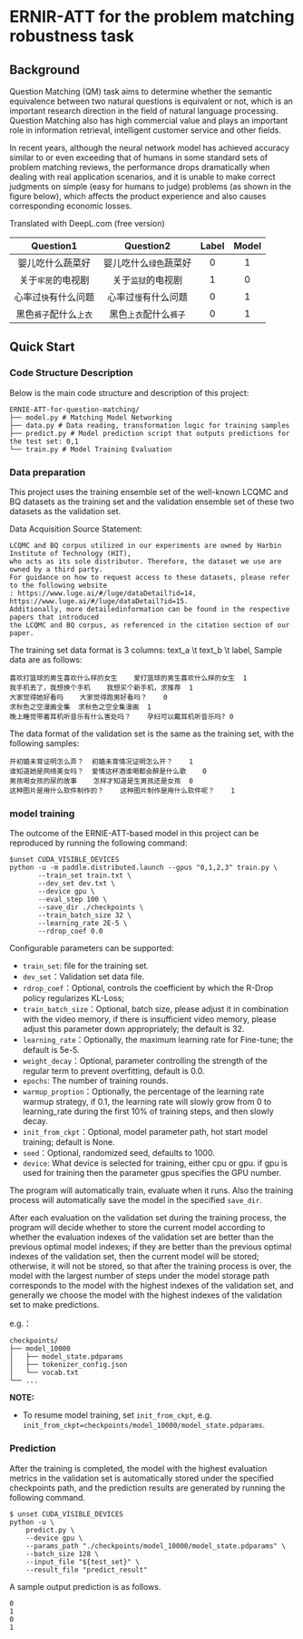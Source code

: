 # ERNIR-ATT for the problem matching robustness task


## Background

Question Matching (QM) task aims to determine whether the semantic equivalence between two natural questions is equivalent or not, which is an important research direction in the field of natural language processing. Question Matching also has high commercial value and plays an important role in information retrieval, intelligent customer service and other fields.

In recent years, although the neural network model has achieved accuracy similar to or even exceeding that of humans in some standard sets of problem matching reviews, the performance drops dramatically when dealing with real application scenarios, and it is unable to make correct judgments on simple (easy for humans to judge) problems (as shown in the figure below), which affects the product experience and also causes corresponding economic losses.

Translated with DeepL.com (free version)

|       Question1        |        Question2         | Label | Model |
| :----------------: | :------------------: | :---------: | :-----: |
|  婴儿吃什么蔬菜好  | 婴儿吃什么`绿色`蔬菜好 |      0      |    1    |
|  关于`牢房`的电视剧  |   关于`监狱`的电视剧   |      1      |    0    |
| 心率过`快`有什么问题 |  心率过`慢`有什么问题  |      0      |    1    |
| 黑色`裤子`配什么`上衣` |  黑色`上衣`配什么`裤子` |      0      |    1    |



## Quick Start

### Code Structure Description

Below is the main code structure and description of this project:
```
ERNIE-ATT-for-question-matching/
├── model.py # Matching Model Networking
├── data.py # Data reading, transformation logic for training samples
├── predict.py # Model prediction script that outputs predictions for the test set: 0,1
└── train.py # Model Training Evaluation
```

### Data preparation
This project uses the training ensemble set of the well-known LCQMC and BQ datasets as the training set and the validation ensemble set of these two datasets as the validation set.

Data Acquisition Source Statement:
```text
LCQMC and BQ corpus utilized in our experiments are owned by Harbin Institute of Technology (HIT), 
who acts as its sole distributor. Therefore, the dataset we use are owned by a third party. 
For guidance on how to request access to these datasets, please refer to the following website
: https://www.luge.ai/#/luge/dataDetail?id=14, https://www.luge.ai/#/luge/dataDetail?id=15. 
Additionally, more detailedinformation can be found in the respective papers that introduced
the LCQMC and BQ corpus, as referenced in the citation section of our paper.
```
The training set data format is 3 columns: text_a \t text_b \t label, Sample data are as follows:
```text
喜欢打篮球的男生喜欢什么样的女生    爱打篮球的男生喜欢什么样的女生  1
我手机丢了，我想换个手机    我想买个新手机，求推荐  1
大家觉得她好看吗    大家觉得跑男好看吗？    0
求秋色之空漫画全集  求秋色之空全集漫画  1
晚上睡觉带着耳机听音乐有什么害处吗？    孕妇可以戴耳机听音乐吗? 0
```
The data format of the validation set is the same as the training set, with the following samples:
```
开初婚未育证明怎么弄？  初婚未育情况证明怎么开？    1
谁知道她是网络美女吗？  爱情这杯酒谁喝都会醉是什么歌    0
男孩喝女孩的尿的故事    怎样才知道是生男孩还是女孩  0
这种图片是用什么软件制作的？    这种图片制作是用什么软件呢？    1
```

### model training
The outcome of the ERNIE-ATT-based model in this project can be reproduced by running the following command:

```shell
$unset CUDA_VISIBLE_DEVICES
python -u -m paddle.distributed.launch --gpus "0,1,2,3" train.py \
       --train_set train.txt \
       --dev_set dev.txt \
       --device gpu \
       --eval_step 100 \
       --save_dir ./checkpoints \
       --train_batch_size 32 \
       --learning_rate 2E-5 \
       --rdrop_coef 0.0
```

Configurable parameters can be supported:
* `train_set`: file for the training set.
* `dev_set`：Validation set data file.
* `rdrop_coef`：Optional, controls the coefficient by which the R-Drop policy regularizes KL-Loss; 
* `train_batch_size`：Optional, batch size, please adjust it in combination with the video memory, if there is insufficient video memory, please adjust this parameter down appropriately; the default is 32.
* `learning_rate`：Optionally, the maximum learning rate for Fine-tune; the default is 5e-5.
* `weight_decay`：Optional, parameter controlling the strength of the regular term to prevent overfitting, default is 0.0.
* `epochs`: The number of training rounds.
* `warmup_proption`：Optionally, the percentage of the learning rate warmup strategy, if 0.1, the learning rate will slowly grow from 0 to learning_rate during the first 10% of training steps, and then slowly decay.
* `init_from_ckpt`：Optional, model parameter path, hot start model training; default is None.
* `seed`：Optional, randomized seed, defaults to 1000.
* `device`: What device is selected for training, either cpu or gpu. if gpu is used for training then the parameter gpus specifies the GPU number.

The program will automatically train, evaluate when it runs. Also the training process will automatically save the model in the specified `save_dir`.

After each evaluation on the validation set during the training process, the program will decide whether to store the current model according to whether the evaluation indexes of the validation set are better than the previous optimal model indexes; if they are better than the previous optimal indexes of the validation set, then the current model will be stored; otherwise, it will not be stored, so that after the training process is over, the model with the largest number of steps under the model storage path corresponds to the model with the highest indexes of the validation set, and generally we choose the model with the highest indexes of the validation set to make predictions.

e.g.：
```text
checkpoints/
├── model_10000
│   ├── model_state.pdparams
│   ├── tokenizer_config.json
│   └── vocab.txt
└── ...
```

**NOTE:**
* To resume model training, set `init_from_ckpt`, e.g. `init_from_ckpt=checkpoints/model_10000/model_state.pdparams`.


### Prediction
After the training is completed, the model with the highest evaluation metrics in the validation set is automatically stored under the specified checkpoints path, and the prediction results are generated by running the following command.
```shell
$ unset CUDA_VISIBLE_DEVICES
python -u \
    predict.py \
    --device gpu \
    --params_path "./checkpoints/model_10000/model_state.pdparams" \
    --batch_size 128 \
    --input_file "${test_set}" \
    --result_file "predict_result"
```

A sample output prediction is as follows.
```text
0
1
0
1
```